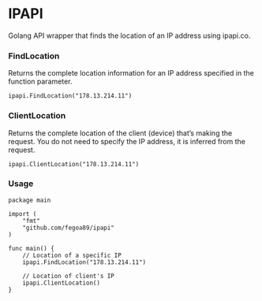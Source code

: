 # IPAPI
Golang API wrapper that finds the location of an IP address using ipapi.co.

### FindLocation

Returns the complete location information for an IP address specified in the function parameter. 

```golang
ipapi.FindLocation("178.13.214.11")
```

### ClientLocation

Returns the complete location of the client (device) that’s making the request. You do not need to specify the IP address, it is inferred from the request.

```golang
ipapi.ClientLocation("178.13.214.11")
```

### Usage

```golang
package main

import (
	"fmt"
	"github.com/fegoa89/ipapi"
)

func main() {
	// Location of a specific IP
	ipapi.FindLocation("178.13.214.11")

	// Location of client's IP
	ipapi.ClientLocation()
}
```
